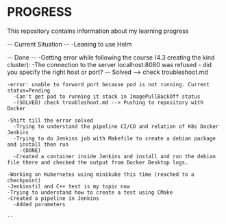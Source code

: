 # PROGRESS
This repository contains information about my learning progress



-- Current Situation --
    -Leaning to use Helm 







-- Done --
    -Getting error while following the course (4.3 creating the kind cluster):
      -The connection to the server localhost:8080 was refused - did you specify the right host or port?
    -- Solved --> check troubleshoot.md  

    -error: unable to forward port because pod is not running. Current status=Pending
      -Can't get pod to running it stack in ImagePullBackOff status
      -(SOLVED) check troubleshoot.md --> Pushing to repository with Docker

    -Shift till the error solved
      -Trying to understand the pipeline CI/CD and relation of K8s Docker Jenkins
      -Trying to do Jenkins job with Makefile to create a debian package and install then run
        -(DONE)
      -Created a container inside Jenkins and install and run the debian file there and checked the output from Docker Desktop logs.    
         
    -Working on Kubernetes using minikube this time (reached to a checkpoint)
    -Jenkinsfil and C++ test is my topic now
    -Trying to understand how to create a test using CMake 
    -Created a pipeline in Jenkins
      -Added parameters

    --

